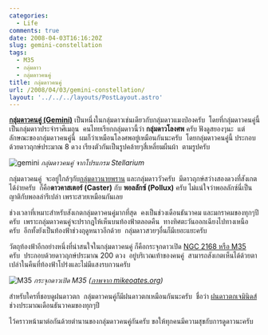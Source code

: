 ```yaml
---
categories:
  - Life
comments: true
date: 2008-04-03T16:16:20Z
slug: gemini-constellation
tags:
  - M35
  - กลุ่มดาว
  - กลุ่มดาวคนคู่
title: กลุ่มดาวคนคู่
url: /2008/04/03/gemini-constellation/
layout: '../../../layouts/PostLayout.astro'
---
```


**[กลุ่มดาวคนคู่ (Gemini)](<https://en.wikipedia.org/wiki/Gemini_(constellation)>)** เป็นหนึ่งในกลุ่มดาวเช่นเดียวกับกลุ่มดาวแมงป่องครับ  โดยที่กลุ่มดาวคนคู่นี้ เป็นกลุ่มดาวประจำราศีเมถุน  คนไทยเรียกกลุ่มดาวนี้ว่า **กลุ่มดาวโลงศพ** ครับ ฟังดูสยองๆนะ  แต่ลักษณะของกลุ่มดาวคนคู่นี้  ผมก็ว่าเหมือนโลงศพอยู่เหมือนกันนะครับ  โดยกลุ่มดาวคนคู่นี้ ประกอบด้วยดาวฤกษ์ประมาณ 8 ดวง เรียงตัวกันเป็นรูปคล้ายๆสี่เหลี่ยมผืนผ้า  ตามรูปครับ

![gemini](https://armno.in.th/wp-content/uploads/2008/04/gemini-thumb.jpg)
_กลุ่มดาวคนคู่ จากโปรแกรม Stellarium_

กลุ่มดาวคนคู่  จะอยู่ใกล้ๆกับ[กลุ่มดาวนายพราน](https://armno.in.th/20071209/orion-constellation/) และกลุ่มดาววัวครับ  มีดาวฤกษ์สว่างสองดวงที่สังเกตได้ง่ายครับ  ก็คือ**ดาวคาสเตอร์ (Caster)** กับ **พอลลักซ์ (Pollux)** ครับ ไม่แน่ใจว่าพอลลักซ์นี่เป็นญาติกับพอลล่ารึเปล่า เพราะสวยเหมือนกันเลย

ช่วงเวลาที่เหมาะสำหรับสังเกตกลุ่มดาวคนคู่มากที่สุด  คงเป็นช่วงเดือนธันวาคม และมกราคมของทุกๆปีครับ  เพราะกลุ่มดาวคนคู่จะปรากฎให้เห็นบนท้องฟ้าตลอดคืน  ทางทิศตะวันออกเฉียงไปทางเหนือครับ  อีกทั้งยังเป็นท้องฟ้าช่วงฤดูหนาวอีกด้วย  กลุ่มดาวสวยๆอื่นก็มีเยอะแยะครับ

วัตถุท้องฟ้าอีกอย่างหนึ่งที่น่าสนใจในกลุ่มดาวคนคู่ ก็คือกระจุกดาวเปิด [NGC 2168 หรือ M35](http://www.astropix.com/HTML/B_WINTER/M35.HTM) ครับ  ประกอบด้วยดาวฤกษ์ประมาณ 200 ดวง  อยู่บริเวณเท้าของคนคู่  สามารถสังเกตเห็นได้ด้วยตาเปล่าในคืนที่ท้องฟ้าโปร่งและไม่มีแสงรบกวนครับ

![M35](images/m35.jpg)
_กระจุกดาวเปิด M35 ([ภาพจาก mikeoates.org](http://www.mikeoates.org/))_

สำหรับใครที่ชอบดูฝนดาวตก  กลุ่มดาวคนคู่ก็มีฝนดาวตกเหมือนกันนะครับ  ชื่อว่า [ฝนดาวตกเจมินิดส์](https://armno.in.th/20071207/geminids-meteorite/) ช่วงประมาณเดือนธันวาคมของทุกๆปี

ไว้คราวหน้ามาต่อกันด้วยตำนานของกลุ่มดาวคนคู่กันครับ ขอให้ทุกคนมีความสุขกับการดูดาวนะครับ

